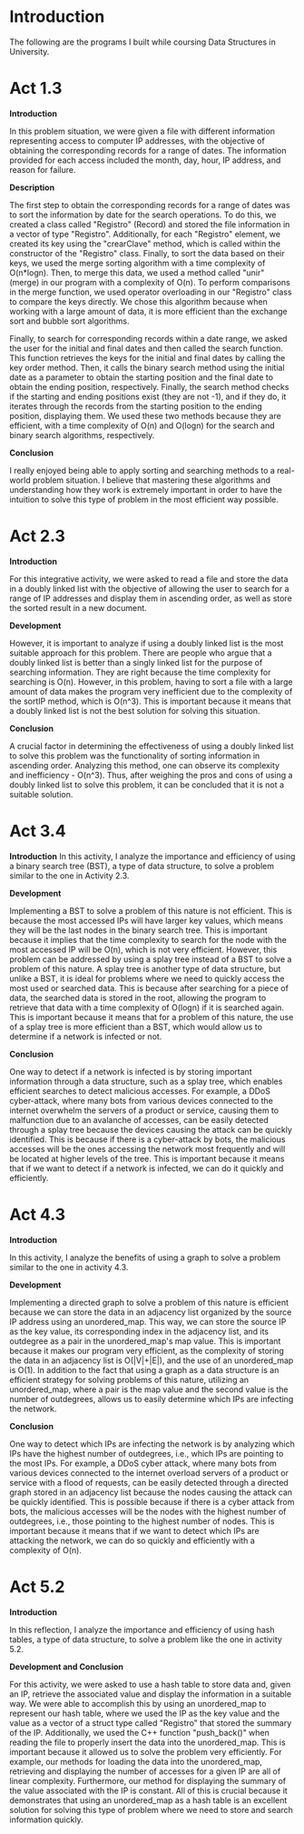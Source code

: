 # Introduction

The following are the programs I built while coursing Data Structures in University. 

# Act 1.3

**Introduction**

In this problem situation, we were given a file with different information representing access to computer IP addresses, with the objective of obtaining the corresponding records for a range of dates. The information provided for each access included the month, day, hour, IP address, and reason for failure.

**Description**

The first step to obtain the corresponding records for a range of dates was to sort the information by date for the search operations. To do this, we created a class called "Registro" (Record) and stored the file information in a vector of type "Registro". Additionally, for each "Registro" element, we created its key using the "crearClave" method, which is called within the constructor of the "Registro" class. Finally, to sort the data based on their keys, we used the merge sorting algorithm with a time complexity of O(n*logn). Then, to merge this data, we used a method called "unir" (merge) in our program with a complexity of O(n). To perform comparisons in the merge function, we used operator overloading in our "Registro" class to compare the keys directly. We chose this algorithm because when working with a large amount of data, it is more efficient than the exchange sort and bubble sort algorithms.

Finally, to search for corresponding records within a date range, we asked the user for the initial and final dates and then called the search function. This function retrieves the keys for the initial and final dates by calling the key order method. Then, it calls the binary search method using the initial date as a parameter to obtain the starting position and the final date to obtain the ending position, respectively. Finally, the search method checks if the starting and ending positions exist (they are not -1), and if they do, it iterates through the records from the starting position to the ending position, displaying them. We used these two methods because they are efficient, with a time complexity of O(n) and O(logn) for the search and binary search algorithms, respectively.

**Conclusion**

I really enjoyed being able to apply sorting and searching methods to a real-world problem situation. I believe that mastering these algorithms and understanding how they work is extremely important in order to have the intuition to solve this type of problem in the most efficient way possible.

# Act 2.3

**Introduction**

For this integrative activity, we were asked to read a file and store the data in a doubly linked list with the objective of allowing the user to search for a range of IP addresses and display them in ascending order, as well as store the sorted result in a new document.

**Development**

However, it is important to analyze if using a doubly linked list is the most suitable approach for this problem. There are people who argue that a doubly linked list is better than a singly linked list for the purpose of searching information. They are right because the time complexity for searching is O(n). However, in this problem, having to sort a file with a large amount of data makes the program very inefficient due to the complexity of the sortIP method, which is O(n^3). This is important because it means that a doubly linked list is not the best solution for solving this situation.

**Conclusion**

A crucial factor in determining the effectiveness of using a doubly linked list to solve this problem was the functionality of sorting information in ascending order. Analyzing this method, one can observe its complexity and inefficiency - O(n^3). Thus, after weighing the pros and cons of using a doubly linked list to solve this problem, it can be concluded that it is not a suitable solution.

# Act 3.4

**Introduction**
In this activity, I analyze the importance and efficiency of using a binary search tree (BST), a type of data structure, to solve a problem similar to the one in Activity 2.3.

**Development**

Implementing a BST to solve a problem of this nature is not efficient. This is because the most accessed IPs will have larger key values, which means they will be the last nodes in the binary search tree. This is important because it implies that the time complexity to search for the node with the most accessed IP will be O(n), which is not very efficient. However, this problem can be addressed by using a splay tree instead of a BST to solve a problem of this nature. A splay tree is another type of data structure, but unlike a BST, it is ideal for problems where we need to quickly access the most used or searched data. This is because after searching for a piece of data, the searched data is stored in the root, allowing the program to retrieve that data with a time complexity of O(logn) if it is searched again. This is important because it means that for a problem of this nature, the use of a splay tree is more efficient than a BST, which would allow us to determine if a network is infected or not.

**Conclusion**

One way to detect if a network is infected is by storing important information through a data structure, such as a splay tree, which enables efficient searches to detect malicious accesses. For example, a DDoS cyber-attack, where many bots from various devices connected to the internet overwhelm the servers of a product or service, causing them to malfunction due to an avalanche of accesses, can be easily detected through a splay tree because the devices causing the attack can be quickly identified. This is because if there is a cyber-attack by bots, the malicious accesses will be the ones accessing the network most frequently and will be located at higher levels of the tree. This is important because it means that if we want to detect if a network is infected, we can do it quickly and efficiently.

# Act 4.3 

**Introduction**

In this activity, I analyze the benefits of using a graph to solve a problem similar to the one in activity 4.3.

**Development**

Implementing a directed graph to solve a problem of this nature is efficient because we can store the data in an adjacency list organized by the source IP address using an unordered_map. This way, we can store the source IP as the key value, its corresponding index in the adjacency list, and its outdegree as a pair in the unordered_map's map value. This is important because it makes our program very efficient, as the complexity of storing the data in an adjacency list is O(|V|+|E|), and the use of an unordered_map is O(1). In addition to the fact that using a graph as a data structure is an efficient strategy for solving problems of this nature, utilizing an unordered_map, where a pair is the map value and the second value is the number of outdegrees, allows us to easily determine which IPs are infecting the network.

**Conclusion**

One way to detect which IPs are infecting the network is by analyzing which IPs have the highest number of outdegrees, i.e., which IPs are pointing to the most IPs. For example, a DDoS cyber attack, where many bots from various devices connected to the internet overload servers of a product or service with a flood of requests, can be easily detected through a directed graph stored in an adjacency list because the nodes causing the attack can be quickly identified. This is possible because if there is a cyber attack from bots, the malicious accesses will be the nodes with the highest number of outdegrees, i.e., those pointing to the highest number of nodes. This is important because it means that if we want to detect which IPs are attacking the network, we can do so quickly and efficiently with a complexity of O(n).

# Act 5.2

**Introduction**

In this reflection, I analyze the importance and efficiency of using hash tables, a type of data structure, to solve a problem like the one in activity 5.2.

**Development and Conclusion**

For this activity, we were asked to use a hash table to store data and, given an IP, retrieve the associated value and display the information in a suitable way. We were able to accomplish this by using an unordered_map to represent our hash table, where we used the IP as the key value and the value as a vector of a struct type called "Registro" that stored the summary of the IP. Additionally, we used the C++ function "push_back()" when reading the file to properly insert the data into the unordered_map. This is important because it allowed us to solve the problem very efficiently. For example, our methods for loading the data into the unordered_map, retrieving and displaying the number of accesses for a given IP are all of linear complexity. Furthermore, our method for displaying the summary of the value associated with the IP is constant. All of this is crucial because it demonstrates that using an unordered_map as a hash table is an excellent solution for solving this type of problem where we need to store and search information quickly.
